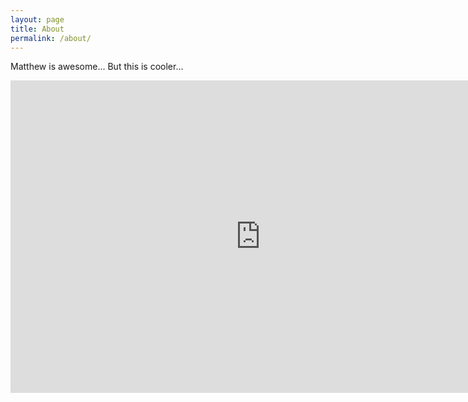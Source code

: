 ```yaml
---
layout: page
title: About
permalink: /about/
---
```


Matthew is awesome...
But this is cooler...
<iframe width="800" height="500" src="https://www.youtube.com/embed/xoRQQQVK_W4?rel=0" frameborder="0" allow="autoplay; encrypted-media" allowfullscreen></iframe>
